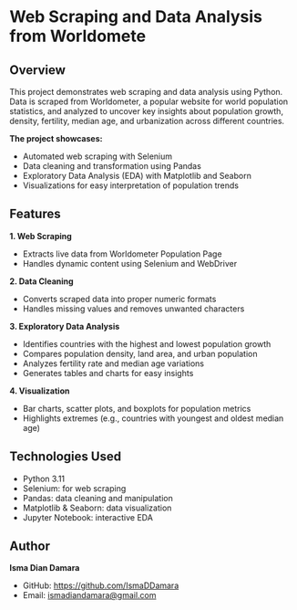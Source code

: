 # **Web Scraping and Data Analysis from Worldomete**


## **Overview**

This project demonstrates web scraping and data analysis using Python. Data is scraped from Worldometer, a popular website for world population statistics, and analyzed to uncover key insights about population growth, density, fertility, median age, and urbanization across different countries.

**The project showcases:**

- Automated web scraping with Selenium
- Data cleaning and transformation using Pandas
- Exploratory Data Analysis (EDA) with Matplotlib and Seaborn
- Visualizations for easy interpretation of population trends

## **Features**

**1. Web Scraping**

- Extracts live data from Worldometer Population Page
- Handles dynamic content using Selenium and WebDriver

**2. Data Cleaning**

- Converts scraped data into proper numeric formats
- Handles missing values and removes unwanted characters

**3. Exploratory Data Analysis**

- Identifies countries with the highest and lowest population growth
- Compares population density, land area, and urban population
- Analyzes fertility rate and median age variations
- Generates tables and charts for easy insights

**4. Visualization**

- Bar charts, scatter plots, and boxplots for population metrics
- Highlights extremes (e.g., countries with youngest and oldest median age)


## **Technologies Used**

- Python 3.11
- Selenium: for web scraping
- Pandas: data cleaning and manipulation
- Matplotlib & Seaborn: data visualization
- Jupyter Notebook: interactive EDA

## **Author**

**Isma Dian Damara**

- GitHub: https://github.com/IsmaDDamara
- Email: ismadiandamara@gmail.com
